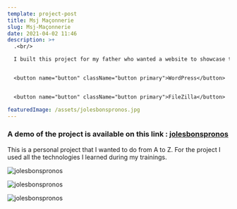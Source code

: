 ```yaml
---
template: project-post
title: Msj Maçonnerie
slug: Msj-Maçonnerie
date: 2021-04-02 11:46
description: >+
  .<br/>

  I built this project for my father who wanted a website to showcase these works. I used an existing WordPress theme.


  <button name="button" className="button primary">WordPress</button>


  <button name="button" className="button primary">FileZilla</button>

featuredImage: /assets/jolesbonspronos.jpg
---
```


### A demo of the project is available on this link : [jolesbonspronos](https://deploy-preview-4--jolesbonspronos.netlify.app/)

This is a personal project that I wanted to do from A to Z. For the project I used all the technologies I learned during my trainings.

<div class="kg-width-full">


![jolesbonspronos](/assets/jolesbonspronos-1.jpg)


</div>


<div class="kg-width-full">


![jolesbonspronos](/assets/jolesbonspronos-3.jpg)


</div>


![jolesbonspronos](/assets/jolesbonspronos-2.jpg)


